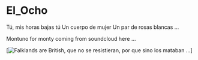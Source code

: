 # El_Ocho

Tú, mis horas bajas tú
Un cuerpo de mujer
Un par de rosas blancas ...

Montuno for monty coming from soundcloud here ...

[![Falklands are British, que no se resistieran, por que sino los mataban ... 
](https://raw.githubusercontent.com/rgarro/El_Ocho/main/elLocho.PNG)]
